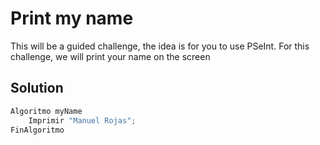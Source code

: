 # Print my name
This will be a guided challenge, the idea is for you to use PSeInt. For this challenge, we will print your name on the screen

## Solution
```python
Algoritmo myName
	Imprimir "Manuel Rojas";
FinAlgoritmo
```